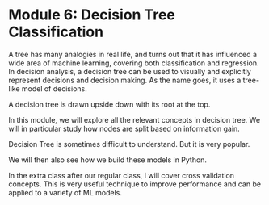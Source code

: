 # Module 6: Decision Tree Classification
 
A tree has many analogies in real life, and turns out that it has influenced a wide area of machine learning, covering both classification and regression. In decision analysis, a decision tree can be used to visually and explicitly represent decisions and decision making. As the name goes, it uses a tree-like model of decisions.

A decision tree is drawn upside down with its root at the top.

In this module, we will explore all the relevant concepts in decision tree. We will in particular study how nodes are split based on information gain.

Decision Tree is sometimes difficult to understand. But it is very popular.

We will then also see how we build these models in Python.

In the extra class after our regular class, I will cover cross validation concepts. This is very useful technique to improve performance and can be applied to a variety of ML models.
